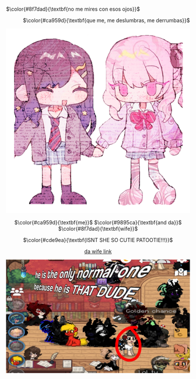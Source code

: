 <!-- skibidi -->

$\color{#8f7dad}{\textbf{no me mires con esos ojos}}$

<p align="right">
$\color{#ca959d}{\textbf{que me, me deslumbras, me derrumbas}}$

<p align="center">
<img src="the wife.png" alt="me and wife">

<p align="center">
$\color{#ca959d}{\textbf{me}}$ $\color{#9895ca}{\textbf{and da}}$ $\color{#8f7dad}{\textbf{wife}}$

<p align="center">
$\color{#cde9ea}{\textbf{ISNT SHE SO CUTIE PATOOTIE!!!}}$ 

<div align="center">

[da wife link](https://github.com/your-reader)



<img src="that dude.png" alt="THAT DUDE">



<!---
valentineserenade/valentineserenade is a ✨ special ✨ repository because its `README.md` (this file) appears on your GitHub profile.
You can click the Preview link to take a look at your changes.
--->
